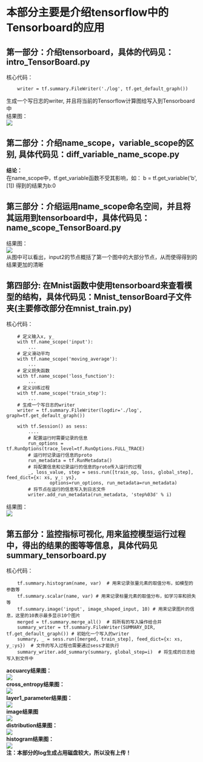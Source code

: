 # 本部分主要是介绍tensorflow中的Tensorboard的应用

## 第一部分：介绍tensorboard，具体的代码见：intro_TensorBoard.py
核心代码：<br>

        writer = tf.summary.FileWriter('./log', tf.get_default_graph())
        
生成一个写日志的writer, 并且将当前的Tensorflow计算图给写入到Tensorboard中<br>
结果图：<br>
![](https://github.com/Anosy/tensorflow_DL/blob/master/TensorBoard/result_picture/first_add_tensorboard.png)<br>

## 第二部分：介绍name_scope，variable_scope的区别, 具体代码见：diff_variable_name_scope.py
**结论：**<br>
在name_scope中，tf.get_variable函数不受其影响，如： b = tf.get_variable('b', [1]) 得到的结果为b:0

## 第三部分：介绍运用name_scope命名空间，并且将其运用到tensorboard中，具体代码见：name_scope_TensorBoard.py
结果图：<br>
![](https://github.com/Anosy/tensorflow_DL/blob/master/TensorBoard/result_picture/second_add_tensorboard.png)<br>
从图中可以看出，input2的节点概括了第一个图中的大部分节点，从而使得得到的结果更加的清晰

## 第四部分: 在Mnist函数中使用tensorboard来查看模型的结构，具体代码见：Mnist_tensorBoard子文件夹(主要修改部分在mnist_train.py)
核心代码：<br>

        # 定义输入x, y_
        with tf.name_scope('input'):
            ...
        # 定义滑动平均
        with tf.name_scope('moving_average'):
            ...
        # 定义损失函数
        with tf.name_scope('loss_function'):
            ...
        # 定义训练过程
        with tf.name_scope('train_step'):
            ...
        # 生成一个写日志的writer
        writer = tf.summary.FileWriter(logdir='./log', graph=tf.get_default_graph())
        
        with tf.Session() as sess:
            ....
            # 配置运行时需要记录的信息
            run_options = tf.RunOptions(trace_level=tf.RunOptions.FULL_TRACE)
            # 运行时记录运行信息的proto
            run_metadata = tf.RunMetadata()
            # 将配置信息和记录运行的信息的proto传入运行的过程
            _, loss_value, step = sess.run([train_op, loss, global_step], feed_dict={x: xs, y_: ys},
                    options=run_options, run_metadata=run_metadata)
            # 将节点在运行的信息写入到日志文件
            writer.add_run_metadata(run_metadata, 'step%03d' % i)
            
结果图：<br>
![](https://github.com/Anosy/tensorflow_DL/blob/master/TensorBoard/result_picture/tensorboard_mnist.png)

## 第五部分：监控指标可视化, 用来监控模型运行过程中，得出的结果的图等等信息，具体代码见summary_tensorboard.py
核心代码：<br>

        tf.summary.histogram(name, var)  # 用来记录张量元素的取值分布，如模型的参数等
        tf.summary.scalar(name, var) # 用来记录标量元素的取值分布，如学习率和损失等
        tf.summary.image('input', image_shaped_input, 10) # 用来记录图片的信息，这里的10表示最多显示10个图片
        merged = tf.summary.merge_all()  # 将所有的写入操作给合并
        summary_writer = tf.summary.FileWriter(SUMMARY_DIR, tf.get_default_graph()) # 初始化一个写入的writer
        summary, _ = sess.run([merged, train_step], feed_dict={x: xs, y_:ys})  # 文件的写入过程也需要通过sess才能执行
        summary_writer.add_summary(summary, global_step=i)  # 将生成的日志给写入到文件中

**accuarcy结果图：**<br>
![](https://github.com/Anosy/tensorflow_DL/blob/master/TensorBoard/result_picture/accuracy.png)<br>
**cross_entropy结果图：**<br>
![](https://github.com/Anosy/tensorflow_DL/blob/master/TensorBoard/result_picture/cross_entropy.png)<br>
**layer1_parameter结果图：**<br>
![](https://github.com/Anosy/tensorflow_DL/blob/master/TensorBoard/result_picture/layer1_parameter.png)<br>
**image结果图**<br>
![](https://github.com/Anosy/tensorflow_DL/blob/master/TensorBoard/result_picture/image.png)<br>
**distribution结果图：**<br>
![](https://github.com/Anosy/tensorflow_DL/blob/master/TensorBoard/result_picture/distribution.png)<br>
**histogram结果图：**<br>
![](https://github.com/Anosy/tensorflow_DL/blob/master/TensorBoard/result_picture/histogram.png)<br>
**注：本部分的log生成占用磁盘较大，所以没有上传！**<br>




